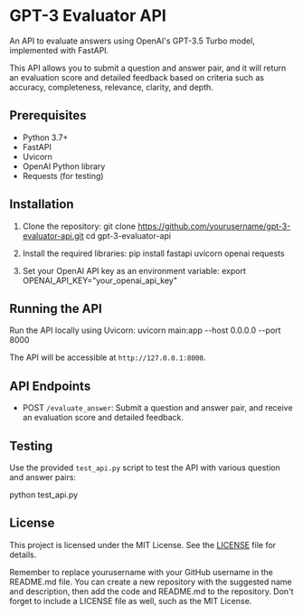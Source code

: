 # GPT-3 Evaluator API

An API to evaluate answers using OpenAI's GPT-3.5 Turbo model, implemented with FastAPI.

This API allows you to submit a question and answer pair, and it will return an evaluation score and detailed feedback based on criteria such as accuracy, completeness, relevance, clarity, and depth.

## Prerequisites

- Python 3.7+
- FastAPI
- Uvicorn
- OpenAI Python library
- Requests (for testing)

## Installation

1. Clone the repository:
git clone https://github.com/yourusername/gpt-3-evaluator-api.git
cd gpt-3-evaluator-api


2. Install the required libraries:
pip install fastapi uvicorn openai requests


3. Set your OpenAI API key as an environment variable:
export OPENAI_API_KEY="your_openai_api_key"


## Running the API

Run the API locally using Uvicorn:
uvicorn main:app --host 0.0.0.0 --port 8000


The API will be accessible at `http://127.0.0.1:8000`.

## API Endpoints

- POST `/evaluate_answer`: Submit a question and answer pair, and receive an evaluation score and detailed feedback.

## Testing

Use the provided `test_api.py` script to test the API with various question and answer pairs:

python test_api.py


## License

This project is licensed under the MIT License. See the [LICENSE](LICENSE) file for details.


Remember to replace yourusername with your GitHub username in the README.md file. You can create a new repository with the suggested name and description, then add the code and README.md to the repository. Don't forget to include a LICENSE file as well, such as the MIT License.


